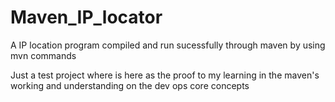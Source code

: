 # Maven_IP_locator

A IP location program compiled and run sucessfully through maven by using mvn commands

Just a test project where is here as the proof to my learning in the maven's working and understanding on the dev ops core concepts
